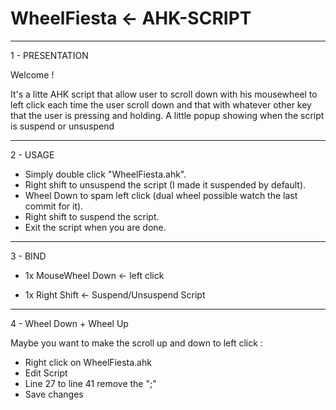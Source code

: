 # WheelFiesta <- AHK-SCRIPT 
------------------------------------------------------------------------------------------
1 - PRESENTATION


Welcome ! 

It's a litte AHK script that allow user to scroll down with his mousewheel to left click each time the user scroll down and that with whatever other key that the user is pressing and holding.
A little popup showing when the script is suspend or unsuspend


------------------------------------------------------------------------------------------
2 - USAGE


+ Simply double click "WheelFiesta.ahk".
+ Right shift to unsuspend the script (I made it suspended by default).
+ Wheel Down to spam left click (dual wheel possible watch the last commit for it).
+ Right shift to suspend the script.
+ Exit the script when you are done.



------------------------------------------------------------------------------------------
3 - BIND


+ 1x MouseWheel Down <- left click 

+ 1x Right Shift     <- Suspend/Unsuspend Script

------------------------------------------------------------------------------------------
4 - Wheel Down + Wheel Up 

Maybe you want to make the scroll up and down to left click : 
+ Right click on WheelFiesta.ahk
+ Edit Script
+ Line 27 to line 41 remove the ";"
+ Save changes
